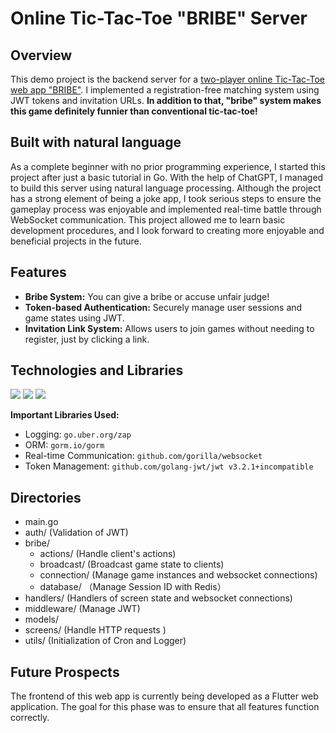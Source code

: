 # Online Tic-Tac-Toe "BRIBE" Server

## Overview
This demo project is the backend server for a [two-player online Tic-Tac-Toe web app "BRIBE"](https://github.com/AbeHiroto/bribe). I implemented a registration-free matching system using JWT tokens and invitation URLs. **In addition to that, "bribe" system makes this game definitely funnier than conventional tic-tac-toe!**

## Built with natural language
As a complete beginner with no prior programming experience, I started this project after just a basic tutorial in Go. With the help of ChatGPT, I managed to build this server using natural language processing. Although the project has a strong element of being a joke app, I took serious steps to ensure the gameplay process was enjoyable and implemented real-time battle through WebSocket communication. This project allowed me to learn basic development procedures, and I look forward to creating more enjoyable and beneficial projects in the future.

## Features
- **Bribe System:** You can give a bribe or accuse unfair judge!
- **Token-based Authentication:** Securely manage user sessions and game states using JWT.
- **Invitation Link System:** Allows users to join games without needing to register, just by clicking a link.

## Technologies and Libraries
<img src="https://img.shields.io/badge/-Go-76E1FE.svg?logo=go&style=for-the-badge"> <img src="https://img.shields.io/badge/-Gin-333366.svg?logo=gin&style=for-the-badge"> <img src="https://img.shields.io/badge/-Postgresql-2f2f2f.svg?logo=postgresql&style=for-the-badge">

**Important Libraries Used:**
- Logging: `go.uber.org/zap`
- ORM: `gorm.io/gorm`
- Real-time Communication: `github.com/gorilla/websocket`
- Token Management: `github.com/golang-jwt/jwt v3.2.1+incompatible`

## Directories
- main.go
- auth/         (Validation of JWT)
- bribe/
  - actions/    (Handle client's actions)
  - broadcast/  (Broadcast game state to clients)
  - connection/ (Manage game instances and websocket connections)
  - database/  （Manage Session ID with Redis）
- handlers/     (Handlers of screen state and websocket connections)
- middleware/   (Manage JWT)
- models/
- screens/      (Handle HTTP requests )
- utils/        (Initialization of Cron and Logger)

## Future Prospects
The frontend of this web app is currently being developed as a Flutter web application. The goal for this phase was to ensure that all features function correctly.
